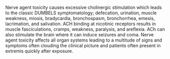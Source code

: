 Nerve agent toxicity causes excessive cholinergic stimulation which leads to the classic DUMBELS symptomatology; defecation, urination, muscle weakness, miosis, bradycardia, bronchospasm, bronchorrhea, emesis, lacrimation, and salivation. ACH binding at nicotinic receptors results in muscle fasciculations, cramps, weakness, paralysis, and areflexia. ACh can also stimulate the brain where it can induce seizures and coma. Nerve agent toxicity affects all organ systems leading to a multitude of signs and symptoms often clouding the clinical picture and patients often present in extremis quickly after exposure.